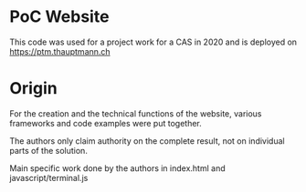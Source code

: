 # PoC Website

This code was used for a project work for a CAS in 2020 and is deployed on https://ptm.thauptmann.ch

# Origin

For the creation and the technical functions of the website, various frameworks and code examples were put together.

The authors only claim authority on the complete result, not on individual parts of the solution.

Main specific work done by the authors in index.html and javascript/terminal.js
